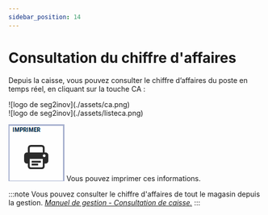 ```yaml
---
sidebar_position: 14
---
```


# Consultation du chiffre d'affaires 

Depuis la caisse, vous pouvez consulter le chiffre d’affaires du poste en temps réel, en cliquant sur la touche CA :

<div className="contenaireImg">
    ![logo de seg2inov](./assets/ca.png)
    </div>

<div className="contenaireImg">
    ![logo de seg2inov](./assets/listeca.png)
    </div>

![logo de seg2inov](./assets/imprimerca.PNG)  Vous pouvez imprimer ces informations. 

:::note 
Vous pouvez consulter le chiffre d'affaires de tout le magasin depuis la gestion. *[Manuel de gestion - Consultation de caisse.](https://aide.seg2inov.fr/docs/manuel-gestion/gestion-de-caisse/consultation-caisse)*
:::

